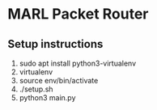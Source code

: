 # MARL Packet Router
 
## Setup instructions
1. sudo apt install python3-virtualenv
2. virtualenv <environment name>
3. source env/bin/activate
4. ./setup.sh
5. python3 main.py 